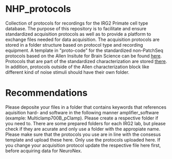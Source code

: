 # NHP_protocols
Collection of protocols for recordings for the IRG2 Primate cell type database. The purpose of this repository is to facilitate and ensure standardized acquisition  protocols as well as to provide a platform to exchange files needed for data acquisition. The acquisition protocols are stored in a folder structure based on protocol type and recording equipment. A template in "proto-code" for the standardized non-PatchSeq protocols based on the Allen Insitute for Brain Science can be found [here](characterization_allen/template.md). Protocols that are part of the standardized characterization are stored [there](characterization_allen/). In addition, protocols outside of the Allen characterization block like different kind of noise stimuli should have their own folder.  


# Recommendations
Please deposite your files in a folder that contains keywords that references aquisition hard- and software in the following manner amplifier_software (example: Multiclamp700B_pClamp). Please create a respective folder if you need to. There are some prepared folders for each IRG2 lab, but please check if they are acurate and only use a folder with the appropiate name. 
Please make sure that the protocols you use are in line with the consesus template and upload these here. Only use the protocols uploaded here. If you change your acquisition protocol update the respective file here first, before acquiring data for NeuroNex.

